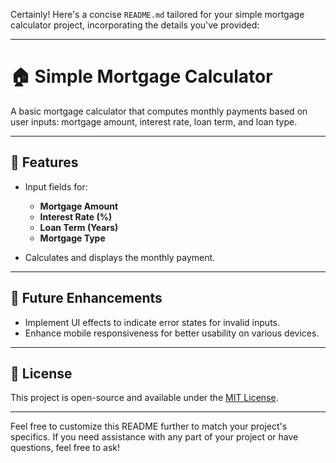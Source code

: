 Certainly! Here's a concise `README.md` tailored for your simple mortgage calculator project, incorporating the details you've provided:

---

# 🏠 Simple Mortgage Calculator

A basic mortgage calculator that computes monthly payments based on user inputs: mortgage amount, interest rate, loan term, and loan type.

---

## 🔧 Features

* Input fields for:

  * **Mortgage Amount**
  * **Interest Rate (%)**
  * **Loan Term (Years)**
  * **Mortgage Type**
* Calculates and displays the monthly payment.

---

## 🚀 Future Enhancements

* Implement UI effects to indicate error states for invalid inputs.
* Enhance mobile responsiveness for better usability on various devices.

---

## 📄 License

This project is open-source and available under the [MIT License](LICENSE).

---

Feel free to customize this README further to match your project's specifics. If you need assistance with any part of your project or have questions, feel free to ask!
